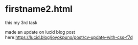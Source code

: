 # firstname2.html

this my 3rd task

made an update on lucid blog post here:https://lucid.blog/joyokpuno/post/cv-update-with-css-f7d
